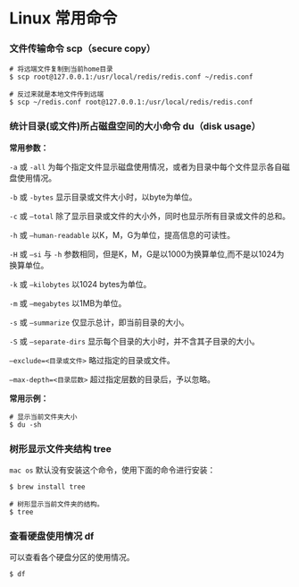 # Linux 常用命令

### 文件传输命令 scp（secure copy）


```shell
# 将远端文件复制到当前home目录
$ scp root@127.0.0.1:/usr/local/redis/redis.conf ~/redis.conf

# 反过来就是本地文件传到远端
$ scp ~/redis.conf root@127.0.0.1:/usr/local/redis/redis.conf
```

### 统计目录(或文件)所占磁盘空间的大小命令 du（disk usage）

**常用参数：**

`-a` 或 `-all` 为每个指定文件显示磁盘使用情况，或者为目录中每个文件显示各自磁盘使用情况。

`-b` 或 `-bytes` 显示目录或文件大小时，以byte为单位。

`-c` 或 `–total` 除了显示目录或文件的大小外，同时也显示所有目录或文件的总和。

`-h` 或 `–human-readable` 以K，M，G为单位，提高信息的可读性。

`-H` 或 `–si` 与 `-h` 参数相同，但是K，M，G是以1000为换算单位,而不是以1024为换算单位。

`-k` 或 `–kilobytes` 以1024 bytes为单位。

`-m` 或 `–megabytes` 以1MB为单位。

`-s` 或 `–summarize` 仅显示总计，即当前目录的大小。

`-S` 或 `–separate-dirs` 显示每个目录的大小时，并不含其子目录的大小。

`–exclude=<目录或文件>` 略过指定的目录或文件。

`–max-depth=<目录层数>` 超过指定层数的目录后，予以忽略。

**常用示例：**

```shell
# 显示当前文件夹大小
$ du -sh
```

### 树形显示文件夹结构 tree

`mac os` 默认没有安装这个命令，使用下面的命令进行安装：

```shell
$ brew install tree
```

```shell
# 树形显示当前文件夹的结构。
$ tree
```

### 查看硬盘使用情况 df

可以查看各个硬盘分区的使用情况。

```shell
$ df
```
